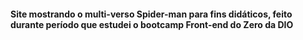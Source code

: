#### Site mostrando o multi-verso Spider-man para fins didáticos, feito durante período que estudei o bootcamp Front-end do Zero da DIO
